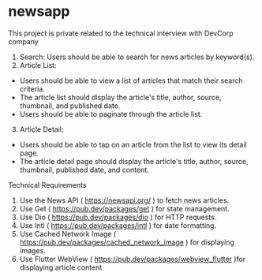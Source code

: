 # newsapp
This project is private related to the technical interview with DevCorp company

1. Search: Users should be able to search for news articles by keyword(s).
2. Article List:
- Users should be able to view a list of articles that match their search criteria.
- The article list should display the article&#39;s title, author, source, thumbnail, and
published date.
- Users should be able to paginate through the article list.
3. Article Detail:
- Users should be able to tap on an article from the list to view its detail page.
- The article detail page should display the article&#39;s title, author, source,
thumbnail, published date, and content.

Technical Requirements
1. Use the News API ( https://newsapi.org/ ) to fetch news articles.
2. Use Get ( https://pub.dev/packages/get ) for state management.
3. Use Dio ( https://pub.dev/packages/dio ) for HTTP requests.
4. Use Intl ( https://pub.dev/packages/intl ) for date formatting.
5. Use Cached Network Image ( https://pub.dev/packages/cached_network_image ) for
displaying images.
6. Use Flutter WebView ( https://pub.dev/packages/webview_flutter )for displaying
article content
